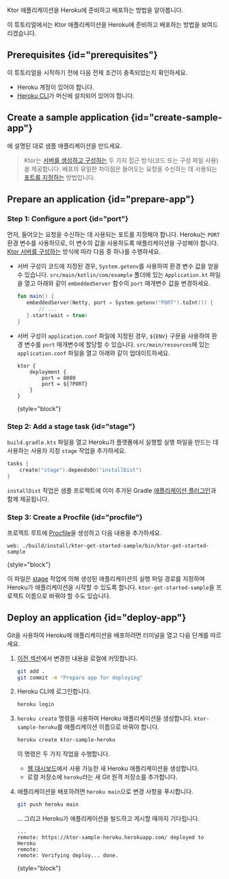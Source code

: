 [//]: # (title: Heroku)

<show-structure for="chapter" depth="2"/>

<link-summary>Ktor 애플리케이션을 Heroku에 준비하고 배포하는 방법을 알아봅니다.</link-summary>

이 튜토리얼에서는 Ktor 애플리케이션을 Heroku에 준비하고 배포하는 방법을 보여드리겠습니다.

## Prerequisites {id="prerequisites"}
이 튜토리얼을 시작하기 전에 다음 전제 조건이 충족되었는지 확인하세요.
* Heroku 계정이 있어야 합니다.
* [Heroku CLI](https://devcenter.heroku.com/articles/heroku-cli)가 머신에 설치되어 있어야 합니다.

## Create a sample application {id="create-sample-app"}

[](server-create-a-new-project.topic)에 설명된 대로 샘플 애플리케이션을 만드세요.

> Ktor는 [서버를 생성하고 구성하는](server-create-and-configure.topic) 두 가지 접근 방식(코드 또는 구성 파일 사용)을 제공합니다. 배포의 유일한 차이점은 들어오는 요청을 수신하는 데 사용되는 [포트를 지정하는](#port) 방법입니다.

## Prepare an application {id="prepare-app"}

### Step 1: Configure a port {id="port"}

먼저, 들어오는 요청을 수신하는 데 사용되는 포트를 지정해야 합니다. Heroku는 `PORT` 환경 변수를 사용하므로, 이 변수의 값을 사용하도록 애플리케이션을 구성해야 합니다. [Ktor 서버를 구성하는](server-create-and-configure.topic) 방식에 따라 다음 중 하나를 수행하세요.
* 서버 구성이 코드에 지정된 경우, `System.getenv`를 사용하여 환경 변수 값을 얻을 수 있습니다. `src/main/kotlin/com/example` 폴더에 있는 `Application.kt` 파일을 열고 아래와 같이 `embeddedServer` 함수의 `port` 매개변수 값을 변경하세요.
   ```kotlin
   fun main() {
      embeddedServer(Netty, port = System.getenv("PORT").toInt()) {
          // ...
      }.start(wait = true)
   }
    ```

* 서버 구성이 `application.conf` 파일에 지정된 경우, `${ENV}` 구문을 사용하여 환경 변수를 `port` 매개변수에 할당할 수 있습니다. `src/main/resources`에 있는 `application.conf` 파일을 열고 아래와 같이 업데이트하세요.
   ```
   ktor {
       deployment {
           port = 8080
           port = ${?PORT}
       }
   }
   ```
   {style="block"}

### Step 2: Add a stage task {id="stage"}
`build.gradle.kts` 파일을 열고 Heroku가 플랫폼에서 실행할 실행 파일을 만드는 데 사용하는 사용자 지정 `stage` 작업을 추가하세요.
```kotlin
tasks {
    create("stage").dependsOn("installDist")
}
``` 
`installDist` 작업은 샘플 프로젝트에 이미 추가된 Gradle [애플리케이션 플러그인](https://docs.gradle.org/current/userguide/application_plugin.html)과 함께 제공됩니다.

### Step 3: Create a Procfile {id="procfile"}
프로젝트 루트에 [Procfile](https://devcenter.heroku.com/articles/procfile)을 생성하고 다음 내용을 추가하세요.
```
web: ./build/install/ktor-get-started-sample/bin/ktor-get-started-sample
```
{style="block"}

이 파일은 [stage](#stage) 작업에 의해 생성된 애플리케이션의 실행 파일 경로를 지정하며 Heroku가 애플리케이션을 시작할 수 있도록 합니다.
`ktor-get-started-sample`을 프로젝트 이름으로 바꿔야 할 수도 있습니다.

## Deploy an application {id="deploy-app"}

Git을 사용하여 Heroku에 애플리케이션을 배포하려면 터미널을 열고 다음 단계를 따르세요.

1. [이전 섹션](#prepare-app)에서 변경한 내용을 로컬에 커밋합니다.
   ```Bash
   git add .
   git commit -m "Prepare app for deploying"
   ```
2. Heroku CLI에 로그인합니다.
   ```Bash
   heroku login
   ```
3. `heroku create` 명령을 사용하여 Heroku 애플리케이션을 생성합니다.
   `ktor-sample-heroku`를 애플리케이션 이름으로 바꿔야 합니다.
   ```Bash
   heroku create ktor-sample-heroku
   ```
   이 명령은 두 가지 작업을 수행합니다.
   * [웹 대시보드](https://dashboard.heroku.com/apps/)에서 사용 가능한 새 Heroku 애플리케이션을 생성합니다.
   * 로컬 저장소에 `heroku`라는 새 Git 원격 저장소를 추가합니다.

4. 애플리케이션을 배포하려면 `heroku main`으로 변경 사항을 푸시합니다.
   ```Bash
   git push heroku main
   ```
   ... 그리고 Heroku가 애플리케이션을 빌드하고 게시할 때까지 기다립니다.
   ```
   ...
   remote: https://ktor-sample-heroku.herokuapp.com/ deployed to Heroku
   remote:
   remote: Verifying deploy... done.
   ```
   {style="block"}